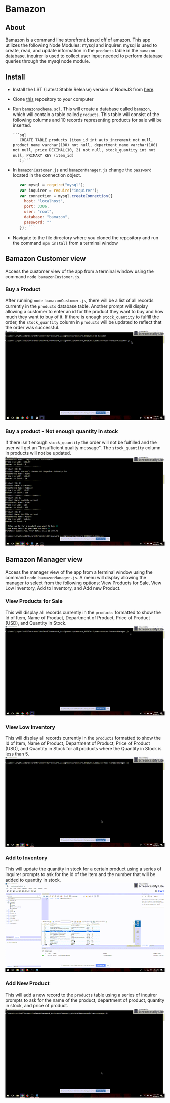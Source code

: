 # Bamazon
## About
Bamazon is a command line storefront based off of amazon. This app utilizes the following Node Modules: mysql and inquirer. mysql is used to create, read, and update information in the `products` table in the `bamazon` database. inquirer is used to collect user input needed to perform database queries through the mysql node module.

## Install
* Install the LST (Latest Stable Release) version of NodeJS from [here](https://nodejs.org/en/download/).

* Clone [this](https://github.com/crystalodi/bamazon) repository to your computer

* Run `bamazonschema.sql`. This will create a database called `bamazon`, which will contain a table called `products`. This table will consist of the following columns and 10 records representing products for sale will be inserted.
      
      ```sql
         CREATE TABLE products (item_id int auto_increment not null, product_name varchar(100) not null, department_name varchar(100) not null, price DECIMAL(10, 2) not null, stock_quantity int not null, PRIMARY KEY (item_id)
         );```
         

* In `bamazonCustomer.js` and `bamazonManager.js` change the `password` located in the connection object.
     ```javascript
        var mysql = require("mysql");
        var inquirer = require("inquirer");
        var connection = mysql.createConnection({
          host: "localhost",
          port: 3306,
          user: "root",
          database: "bamazon",
          password: ""
        }); ```

* Navigate to the file directory where you cloned the repository and run the command `npm install` from a terminal window

## Bamazon Customer view
Access the customer view of the app from a terminal window using the command `node bamazonCustomer.js`.

### Buy a Product
After running `node bamazonCustomer.js`, there will be a list of all records currently in the `products` database table. Another prompt will display allowing a customer to enter an id for the product they want to buy and how much they want to buy of it. If there is enough `stock_quantity` to fulfill the order, the `stock_quantity` column in `products` will be updated to reflect that the order was successful.
![View All Products](bamazon_customer_buy_product.gif "Buy a product")

### Buy a product - Not enough quantity in stock
If there isn't enough `stock_quantity` the order will not be fulfilled and the user will get an "Insufficient quality message". The `stock_quantity` column in products will not be updated.
![View All Products](bamazon_customer_insufficient.gif "Buy a product - Insufficient Quantity")

## Bamazon Manager view
Access the manager view of the app from a terminal window using the command `node bamazonManager.js`. A menu will display allowing the manager to select from the following options: View Products for Sale, View Low Inventory, Add to Inventory, and Add new Product.

### View Products for Sale
This will display all records currently in the `products` formatted to show the Id of Item, Name of Product, Department of Product, Price of Product (USD), and Quantity in Stock.
![View All Products for Sale](bamazon_manager_view_products_for_sale.gif "View All Products for Sale")

### View Low Inventory
This will display all records currently in the `products` formatted to show the Id of Item, Name of Product, Department of Product, Price of Product (USD), and Quantity in Stock for all products where the Quantity in Stock is less than 5.
![View Low Inventory](bamazon_manager_view_low_inventory.gif "View low inventory")

### Add to Inventory
This will update the quantity in stock for a certain product using a series of inquirer prompts to ask for the id of the item and the number that will be added to quantity in stock.
![Add to Inventory](bamazon_manager_add_to_inventory.gif "Add to Inventory")

### Add New Product
This will add a new record to the `products` table using a series of inquirer prompts to ask for the name of the product, department of product, quantity in stock, and price of product.
![Add to Inventory](bamazon_manager_add_new_product.gif "Add to Inventory")





